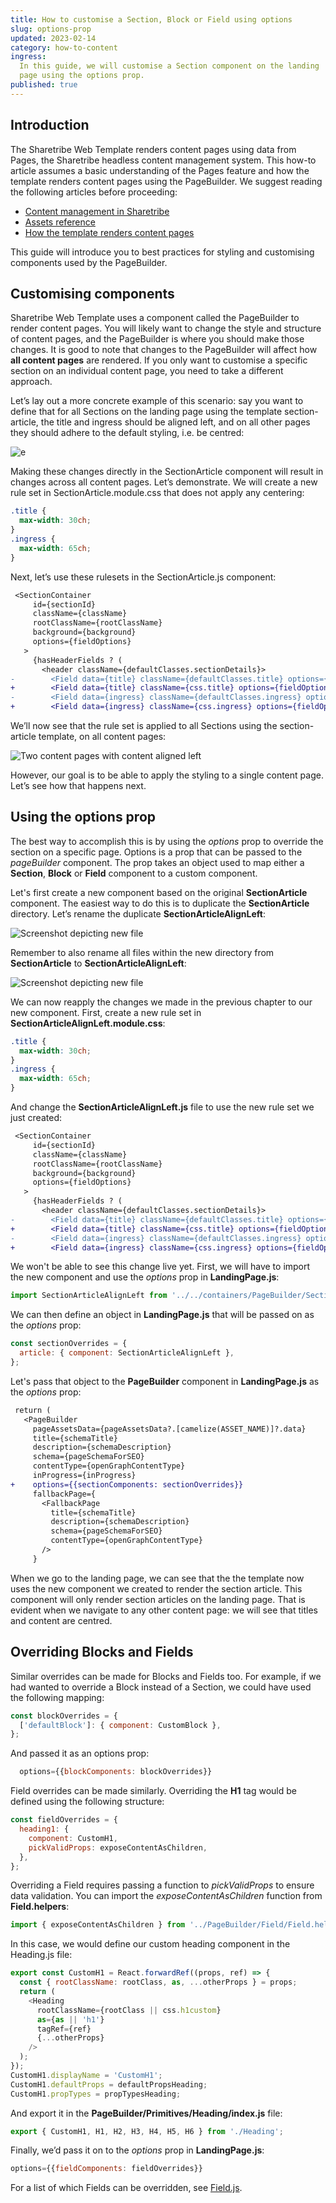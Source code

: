 ```yaml
---
title: How to customise a Section, Block or Field using options
slug: options-prop
updated: 2023-02-14
category: how-to-content
ingress:
  In this guide, we will customise a Section component on the landing
  page using the options prop.
published: true
---
```


## Introduction

The Sharetribe Web Template renders content pages using data from Pages,
the Sharetribe headless content management system. This how-to article
assumes a basic understanding of the Pages feature and how the template
renders content pages using the PageBuilder. We suggest reading the
following articles before proceeding:

- [Content management in Sharetribe](/concepts/content-management/)
- [Assets reference](/references/assets/)
- [How the template renders content pages](/ftw/page-builder/)

This guide will introduce you to best practices for styling and
customising components used by the PageBuilder.

## Customising components

Sharetribe Web Template uses a component called the PageBuilder to
render content pages. You will likely want to change the style and
structure of content pages, and the PageBuilder is where you should make
those changes. It is good to note that changes to the PageBuilder will
affect how **all content pages** are rendered. If you only want to
customise a specific section on an individual content page, you need to
take a different approach.

Let’s lay out a more concrete example of this scenario: say you want to
define that for all Sections on the landing page using the template
section-article, the title and ingress should be aligned left, and on
all other pages they should adhere to the default styling, i.e. be
centred:

![e](./example1.png)

Making these changes directly in the SectionArticle component will
result in changes across all content pages. Let’s demonstrate. We will
create a new rule set in SectionArticle.module.css that does not apply
any centering:

```css
.title {
  max-width: 30ch;
}
.ingress {
  max-width: 65ch;
}
```

Next, let’s use these rulesets in the SectionArticle.js component:

```diff
 <SectionContainer
     id={sectionId}
     className={className}
     rootClassName={rootClassName}
     background={background}
     options={fieldOptions}
   >
     {hasHeaderFields ? (
       <header className={defaultClasses.sectionDetails}>
-        <Field data={title} className={defaultClasses.title} options={fieldOptions} />
+        <Field data={title} className={css.title} options={fieldOptions} />
-        <Field data={ingress} className={defaultClasses.ingress} options={fieldOptions} />
+        <Field data={ingress} className={css.ingress} options={fieldOptions} />
```

We’ll now see that the rule set is applied to all Sections using the
section-article template, on all content pages:

![Two content pages with content aligned left](./left-aligned.png)

However, our goal is to be able to apply the styling to a single content
page. Let’s see how that happens next.

## Using the options prop

The best way to accomplish this is by using the _options_ prop to
override the section on a specific page. Options is a prop that can be
passed to the _pageBuilder_ component. The prop takes an object used to
map either a **Section**, **Block** or **Field** component to a custom
component.

Let's first create a new component based on the original
**SectionArticle** component. The easiest way to do this is to duplicate
the **SectionArticle** directory. Let’s rename the duplicate
**SectionArticleAlignLeft**:

![Screenshot depicting new file](./vscode-sc.png)

Remember to also rename all files within the new directory from
**SectionArticle** to **SectionArticleAlignLeft**:

![Screenshot depicting new file](./vscode-sc2.png)

We can now reapply the changes we made in the previous chapter to our
new component. First, create a new rule set in
**SectionArticleAlignLeft.module.css**:

```css
.title {
  max-width: 30ch;
}
.ingress {
  max-width: 65ch;
}
```

And change the **SectionArticleAlignLeft.js** file to use the new rule
set we just created:

```diff
 <SectionContainer
     id={sectionId}
     className={className}
     rootClassName={rootClassName}
     background={background}
     options={fieldOptions}
   >
     {hasHeaderFields ? (
       <header className={defaultClasses.sectionDetails}>
-        <Field data={title} className={defaultClasses.title} options={fieldOptions} />
+        <Field data={title} className={css.title} options={fieldOptions} />
-        <Field data={ingress} className={defaultClasses.ingress} options={fieldOptions} />
+        <Field data={ingress} className={css.ingress} options={fieldOptions} />
```

We won't be able to see this change live yet. First, we will have to
import the new component and use the _options_ prop in
**LandingPage.js**:

```js
import SectionArticleAlignLeft from '../../containers/PageBuilder/SectionBuilder/SectionArticleAlignLeft';
```

We can then define an object in **LandingPage.js** that will be passed
on as the _options_ prop:

```js
const sectionOverrides = {
  article: { component: SectionArticleAlignLeft },
};
```

Let's pass that object to the **PageBuilder** component in
**LandingPage.js** as the _options_ prop:

```diff
 return (
   <PageBuilder
     pageAssetsData={pageAssetsData?.[camelize(ASSET_NAME)]?.data}
     title={schemaTitle}
     description={schemaDescription}
     schema={pageSchemaForSEO}
     contentType={openGraphContentType}
     inProgress={inProgress}
+    options={{sectionComponents: sectionOverrides}}
     fallbackPage={
       <FallbackPage
         title={schemaTitle}
         description={schemaDescription}
         schema={pageSchemaForSEO}
         contentType={openGraphContentType}
       />
     }
```

When we go to the landing page, we can see that the the template now
uses the new component we created to render the section article. This
component will only render section articles on the landing page. That is
evident when we navigate to any other content page: we will see that
titles and content are centred.

## Overriding Blocks and Fields

Similar overrides can be made for Blocks and Fields too. For example, if
we had wanted to override a Block instead of a Section, we could have
used the following mapping:

```js
const blockOverrides = {
  ['defaultBlock']: { component: CustomBlock },
};
```

And passed it as an options prop:

```js
  options={{blockComponents: blockOverrides}}
```

Field overrides can be made similarly. Overriding the **H1** tag would
be defined using the following structure:

```js
const fieldOverrides = {
  heading1: {
    component: CustomH1,
    pickValidProps: exposeContentAsChildren,
  },
};
```

Overriding a Field requires passing a function to _pickValidProps_ to
ensure data validation. You can import the _exposeContentAsChildren_
function from **Field.helpers**:

```js
import { exposeContentAsChildren } from '../PageBuilder/Field/Field.helpers';
```

In this case, we would define our custom heading component in the
Heading.js file:

```js
export const CustomH1 = React.forwardRef((props, ref) => {
  const { rootClassName: rootClass, as, ...otherProps } = props;
  return (
    <Heading
      rootClassName={rootClass || css.h1custom}
      as={as || 'h1'}
      tagRef={ref}
      {...otherProps}
    />
  );
});
CustomH1.displayName = 'CustomH1';
CustomH1.defaultProps = defaultPropsHeading;
CustomH1.propTypes = propTypesHeading;
```

And export it in the **PageBuilder/Primitives/Heading/index.js** file:

```js
export { CustomH1, H1, H2, H3, H4, H5, H6 } from './Heading';
```

Finally, we’d pass it on to the _options_ prop in **LandingPage.js**:

```js
options={{fieldComponents: fieldOverrides}}
```

For a list of which Fields can be overridden, see
[Field.js](https://github.com/sharetribe/web-template/blob/main/src/containers/PageBuilder/Field/Field.js).
